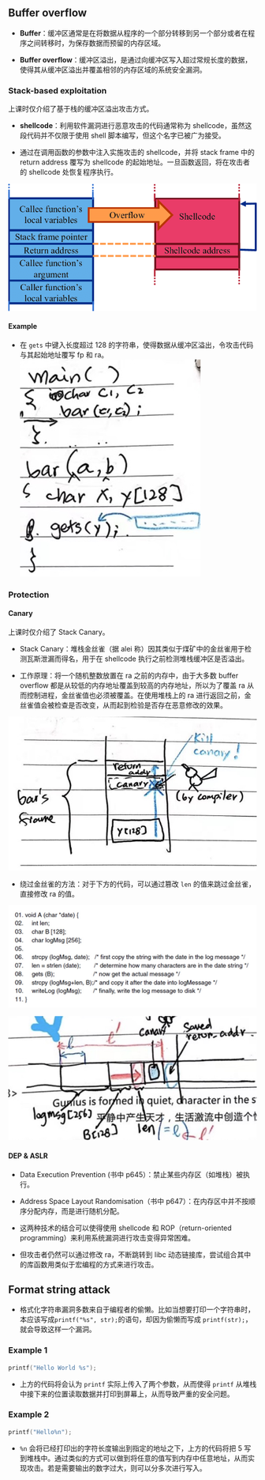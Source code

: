 ## Buffer overflow
- **Buffer**：缓冲区通常是在将数据从程序的一个部分转移到另一个部分或者在程序之间转移时，为保存数据而预留的内存区域。

- **Buffer overflow**：缓冲区溢出，是通过向缓冲区写入超过常规长度的数据，使得其从缓冲区溢出并覆盖相邻的内存区域的系统安全漏洞。

### Stack-based exploitation
上课时仅介绍了基于栈的缓冲区溢出攻击方式。

- **shellcode**：利用软件漏洞进行恶意攻击的代码通常称为 shellcode，虽然这段代码并不仅限于使用 shell 脚本编写，但这个名字已被广为接受。

- 通过在调用函数的参数中注入实施攻击的 shellcode，并将 stack frame 中的 return address 覆写为 shellcode 的起始地址。一旦函数返回，将在攻击者的 shellcode 处恢复程序执行。

![](image/Stack-buffer-overflow-attack.png)

#### Example
- 在 `gets` 中键入长度超过 128 的字符串，使得数据从缓冲区溢出，令攻击代码与其起始地址覆写 fp 和 ra。
![](image/alei%20handnote.png)

### Protection

#### Canary
上课时仅介绍了 Stack Canary。

- Stack Canary：堆栈金丝雀（据 alei 称）因其类似于煤矿中的金丝雀用于检测瓦斯泄漏而得名，用于在 shellcode 执行之前检测堆栈缓冲区是否溢出。
  
- 工作原理：将一个随机整数放置在 ra 之前的内存中，由于大多数 buffer overflow 都是从较低的内存地址覆盖到较高的内存地址，所以为了覆盖 ra 从而控制进程，金丝雀值也必须被覆盖。在使用堆栈上的 ra 进行返回之前，金丝雀值会被检查是否改变，从而起到检验是否存在恶意修改的效果。

![](image/canaries.png)

- 绕过金丝雀的方法：对于下方的代码，可以通过篡改 `len` 的值来跳过金丝雀，直接修改 ra 的值。 

![](image/fsa_1.png)

![](image/fsa_2.png)

#### DEP & ASLR

- Data Execution Prevention (书中 p645）：禁止某些内存区（如堆栈）被执行。
  
- Address Space Layout Randomisation（书中 p647）：在内存区中并不按顺序分配内存，而是进行随机分配。

- 这两种技术的结合可以使得使用 shellcode 和 ROP（return-oriented programming）来利用系统漏洞进行攻击变得异常困难。
  
- 但攻击者仍然可以通过修改 ra，不断跳转到 libc 动态链接库，尝试组合其中的库函数用类似于宏编程的方式来进行攻击。

## Format string attack
- 格式化字符串漏洞多数来自于编程者的偷懒。比如当想要打印一个字符串时，本应该写成`printf("%s", str);`的语句，却因为偷懒而写成 `printf(str);`，就会导致这样一个漏洞。

### Example 1

```c
printf("Hello World %s");
```

- 上方的代码将会认为 `printf` 实际上传入了两个参数，从而使得 `printf` 从堆栈中接下来的位置读取数据并打印到屏幕上，从而导致严重的安全问题。

### Example 2

```c
printf("Hello%n");
```

- `%n` 会将已经打印出的字符长度输出到指定的地址之下，上方的代码将把 5 写到堆栈中。通过类似的方式可以做到将任意的值写到内存中任意地址，从而实现攻击。若是需要输出的数字过大，则可以分多次进行写入。